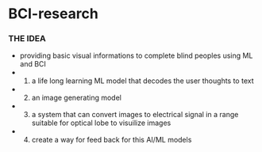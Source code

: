 # BCI-research

### THE IDEA

- providing basic visual informations to complete blind peoples using ML and BCI
- 1. a life long learning ML model that decodes the user thoughts to text
- 2. an image generating model
- 3. a system that can convert images to electrical signal in a range suitable for optical lobe to visuilize images
- 4. create a way for feed back for this AI/ML models
